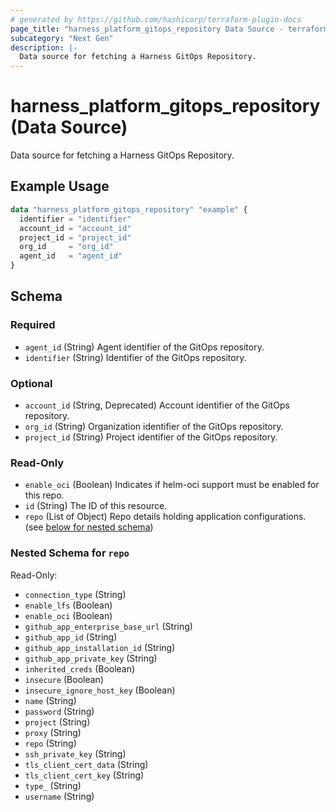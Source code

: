 ```yaml
---
# generated by https://github.com/hashicorp/terraform-plugin-docs
page_title: "harness_platform_gitops_repository Data Source - terraform-provider-harness"
subcategory: "Next Gen"
description: |-
  Data source for fetching a Harness GitOps Repository.
---
```


# harness_platform_gitops_repository (Data Source)

Data source for fetching a Harness GitOps Repository.

## Example Usage

```terraform
data "harness_platform_gitops_repository" "example" {
  identifier = "identifier"
  account_id = "account_id"
  project_id = "project_id"
  org_id     = "org_id"
  agent_id   = "agent_id"
}
```

<!-- schema generated by tfplugindocs -->
## Schema

### Required

- `agent_id` (String) Agent identifier of the GitOps repository.
- `identifier` (String) Identifier of the GitOps repository.

### Optional

- `account_id` (String, Deprecated) Account identifier of the GitOps repository.
- `org_id` (String) Organization identifier of the GitOps repository.
- `project_id` (String) Project identifier of the GitOps repository.

### Read-Only

- `enable_oci` (Boolean) Indicates if helm-oci support must be enabled for this repo.
- `id` (String) The ID of this resource.
- `repo` (List of Object) Repo details holding application configurations. (see [below for nested schema](#nestedatt--repo))

<a id="nestedatt--repo"></a>
### Nested Schema for `repo`

Read-Only:

- `connection_type` (String)
- `enable_lfs` (Boolean)
- `enable_oci` (Boolean)
- `github_app_enterprise_base_url` (String)
- `github_app_id` (String)
- `github_app_installation_id` (String)
- `github_app_private_key` (String)
- `inherited_creds` (Boolean)
- `insecure` (Boolean)
- `insecure_ignore_host_key` (Boolean)
- `name` (String)
- `password` (String)
- `project` (String)
- `proxy` (String)
- `repo` (String)
- `ssh_private_key` (String)
- `tls_client_cert_data` (String)
- `tls_client_cert_key` (String)
- `type_` (String)
- `username` (String)
